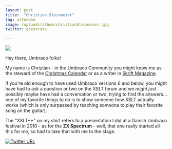 ```yaml
---
layout: post
title:  "Chriztian Steinmeier"
tag: attendee
image: /uploads/album/chriztianSteinmeier.jpg
twitter: greystate

---
```


![]({{page.image}})

Hey there, Umbraco folks!

My name is Chriztian - in the Umbraco Community you might know me as the steward
of the [Christmas Calendar][24DAYS] or as a writer in [Skrift Magazine][SKRIFT].

If you're old enough to have used Umbraco versions 6 and below, you might have
had to ask a question or two on the XSLT forum and we _might just_ possibly
maybe have had a conversation or two, trying to find the answers... one of my
favorite things to do is to show someone how XSLT actually works (which is only
surpassed by teaching someone to play their favorite song on the guitar).

The "XSLT++" on my shirt refers to a presentation I did at a Danish Umbraco
festival in 2010 - as for the **ZX Spectrum** - well, that one really started
all this for me, so had to take that with me to the stage.


[![Twitter URL](https://img.shields.io/twitter/url/https/twitter.com/{{page.twitter}}.svg?style=social&label=Follow%20%40{{page.twitter}})](https://twitter.com/{{page.twitter}})

[24DAYS]: https://24days.in/umbraco-cms/
[SKRIFT]: https://skrift.io/
